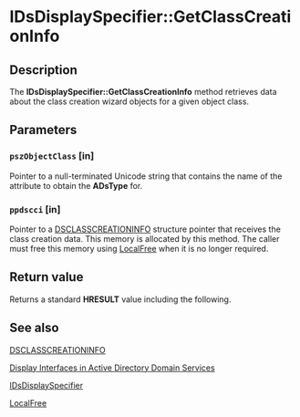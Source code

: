 # IDsDisplaySpecifier::GetClassCreationInfo

## Description

The **IDsDisplaySpecifier::GetClassCreationInfo** method retrieves data about the class creation wizard objects for a given object class.

## Parameters

### `pszObjectClass` [in]

Pointer to a null-terminated Unicode string that contains the name of the attribute to obtain the **ADsType** for.

### `ppdscci` [in]

Pointer to a [DSCLASSCREATIONINFO](https://learn.microsoft.com/windows/desktop/api/dsclient/ns-dsclient-dsclasscreationinfo) structure pointer that receives the class creation data. This memory is allocated by this method. The caller must free this memory using [LocalFree](https://learn.microsoft.com/windows/desktop/api/winbase/nf-winbase-localfree) when it is no longer required.

## Return value

Returns a standard **HRESULT** value including the following.

## See also

[DSCLASSCREATIONINFO](https://learn.microsoft.com/windows/desktop/api/dsclient/ns-dsclient-dsclasscreationinfo)

[Display Interfaces in Active Directory Domain Services](https://learn.microsoft.com/windows/desktop/AD/display-interfaces-in-active-directory-domain-services)

[IDsDisplaySpecifier](https://learn.microsoft.com/windows/desktop/api/dsclient/nn-dsclient-idsdisplayspecifier)

[LocalFree](https://learn.microsoft.com/windows/desktop/api/winbase/nf-winbase-localfree)